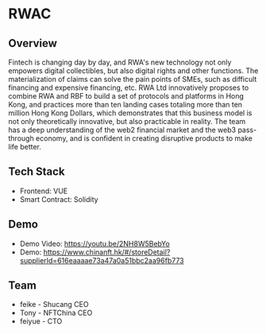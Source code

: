 # RWAC

## Overview
Fintech is changing day by day, and RWA's new technology not only empowers digital collectibles, but also digital rights and other functions. The materialization of claims can solve the pain points of SMEs, such as difficult financing and expensive financing, etc. RWA Ltd innovatively proposes to combine RWA and RBF to build a set of protocols and platforms in Hong Kong, and practices more than ten landing cases totaling more than ten million Hong Kong Dollars, which demonstrates that this business model is not only theoretically innovative, but also practicable in reality. The team has a deep understanding of the web2 financial market and the web3 pass-through economy, and is confident in creating disruptive products to make life better. 

## Tech Stack
- Frontend: VUE
- Smart Contract: Solidity

## Demo
- Demo Video: https://youtu.be/2NH8W5BebYo
- Demo: https://www.chinanft.hk/#/storeDetail?supplierId=616eaaaae73a47a0a51bbc2aa96fb773

## Team
- feike - Shucang CEO
- Tony - NFTChina CEO
- feiyue - CTO